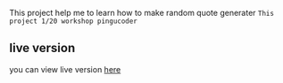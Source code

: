 This project help me to learn how to make random quote generater
`This project 1/20 workshop pingucoder`
## live version
you can view live version [here]()
